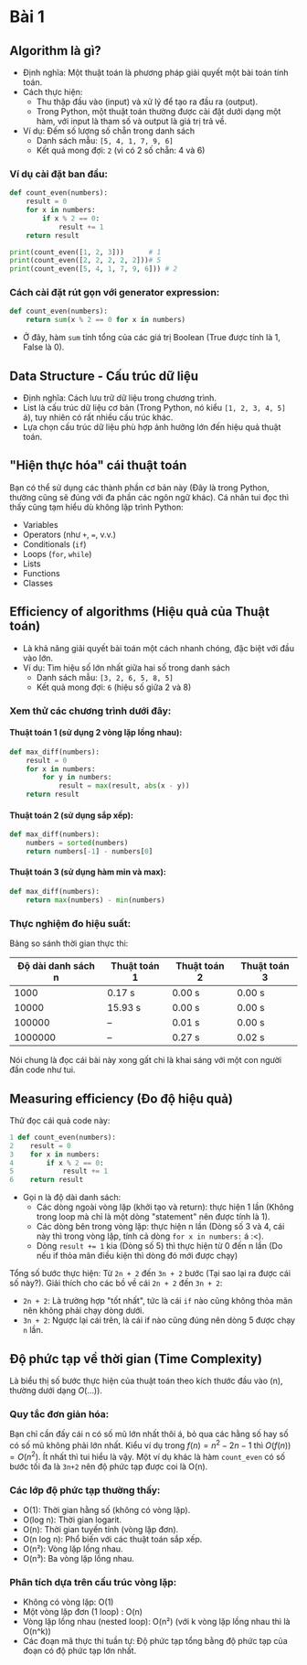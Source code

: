 # Bài 1

## Algorithm là gì?
- Định nghĩa: Một thuật toán là phương pháp giải quyết một bài toán tính toán.
- Cách thực hiện: 
  - Thu thập đầu vào (input) và xử lý để tạo ra đầu ra (output).
  - Trong Python, một thuật toán thường được cài đặt dưới dạng một hàm, với input là tham số và output là giá trị trả về.
- Ví dụ: Đếm số lượng số chẵn trong danh sách
  - Danh sách mẫu: `[5, 4, 1, 7, 9, 6]`
  - Kết quả mong đợi: `2` (vì có 2 số chẵn: 4 và 6)

### Ví dụ cài đặt ban đầu:

```python
def count_even(numbers):
    result = 0
    for x in numbers:
        if x % 2 == 0:
            result += 1
    return result

print(count_even([1, 2, 3]))      # 1
print(count_even([2, 2, 2, 2, 2]))# 5
print(count_even([5, 4, 1, 7, 9, 6])) # 2
```

### Cách cài đặt rút gọn với generator expression:
```python
def count_even(numbers):
    return sum(x % 2 == 0 for x in numbers)
```
- Ở đây, hàm `sum` tính tổng của các giá trị Boolean (True được tính là 1, False là 0).

## Data Structure - Cấu trúc dữ liệu
- Định nghĩa: Cách lưu trữ dữ liệu trong chương trình.
- List là cấu trúc dữ liệu cơ bản (Trong Python, nó kiểu `[1, 2, 3, 4, 5]` á), tuy nhiên có rất nhiều cấu trúc khác.
- Lựa chọn cấu trúc dữ liệu phù hợp ảnh hưởng lớn đến hiệu quả thuật toán.

## "Hiện thực hóa" cái thuật toán

Bạn có thể sử dụng các thành phần cơ bản này (Đây là trong Python, thường cũng sẽ đúng với đa phần các ngôn ngữ khác). Cá nhân tui đọc thì thấy cũng tạm hiểu dù không lập trình Python:

- Variables
- Operators (như `+`, `=`, v.v.)
- Conditionals (`if`)
- Loops (`for`, `while`)
- Lists
- Functions
- Classes

## Efficiency of algorithms (Hiệu quả của Thuật toán)
- Là khả năng giải quyết bài toán một cách nhanh chóng, đặc biệt với đầu vào lớn.
- Ví dụ: Tìm hiệu số lớn nhất giữa hai số trong danh sách
  - Danh sách mẫu: `[3, 2, 6, 5, 8, 5]`
  - Kết quả mong đợi: `6` (hiệu số giữa 2 và 8)

### Xem thử các chương trình dưới đây:

#### Thuật toán 1 (sử dụng 2 vòng lặp lồng nhau):
```python
def max_diff(numbers):
    result = 0
    for x in numbers:
        for y in numbers:
            result = max(result, abs(x - y))
    return result
```

#### Thuật toán 2 (sử dụng sắp xếp):
```python
def max_diff(numbers):
    numbers = sorted(numbers)
    return numbers[-1] - numbers[0]
```

#### Thuật toán 3 (sử dụng hàm min và max):
```python
def max_diff(numbers):
    return max(numbers) - min(numbers)
```

### Thực nghiệm đo hiệu suất:

Bảng so sánh thời gian thực thi:

| Độ dài danh sách n | Thuật toán 1 | Thuật toán 2 | Thuật toán 3 |
| ------------------ | ------------ | ------------ | ------------ |
| 1000               | 0.17 s       | 0.00 s       | 0.00 s       |
| 10000              | 15.93 s      | 0.00 s       | 0.00 s       |
| 100000             | –            | 0.01 s       | 0.00 s       |
| 1000000            | –            | 0.27 s       | 0.02 s       |

Nói chung là đọc cái bài này xong gất chi là khai sáng với một con người đần code như tui.

## Measuring efficiency (Đo độ hiệu quả)
Thử đọc cái quả code này:

```python
1 def count_even(numbers):
2    result = 0 
3    for x in numbers:
4        if x % 2 == 0:
5            result += 1
6    return result
```

- Gọi n là độ dài danh sách:
	- Các dòng ngoài vòng lặp (khởi tạo và return): thực hiện 1 lần (Không trong loop mà chỉ là một dòng "statement" nên được tính là 1).
	- Các dòng bên trong vòng lặp: thực hiện n lần (Dòng số 3 và 4, cái này thì trong vòng lặp, tính cả dòng `for x in numbers:` á :<).
	- Dòng `result += 1` kia (Dòng số 5) thì thực hiện từ 0 đến n lần (Do nếu if thỏa mãn điều kiện thì dòng đó mới được chạy)

Tổng số bước thực hiện: Từ `2n + 2` đến `3n + 2` bước (Tại sao lại ra được cái số này?). Giải thích cho các bồ về cái `2n + 2` đến `3n + 2`:

- `2n + 2`: Là trường hợp "tốt nhất", tức là cái `if` nào cũng không thỏa mãn nên không phải chạy dòng dưới.
- `3n + 2`: Ngược lại cái trên, là cái if nào cũng đúng nên dòng 5 được chạy `n` lần. 

## Độ phức tạp về thời gian (Time Complexity)

Là biểu thị số bước thực hiện của thuật toán theo kích thước đầu vào (n), thường dưới dạng $O(...)$).

### Quy tắc đơn giản hóa:

Bạn chỉ cần đấy cái n có số mũ lớn nhất thôi á, bỏ qua các hằng số hay số có số mũ không phải lớn nhất. Kiểu ví dụ trong $f(n) = n^2 - 2n - 1$ thì $O(f(n)) = O(n^2)$. Ít nhất thì tui hiểu là vậy. Một ví dụ khác là hàm `count_even` có số bước tối đa là `3n+2` nên độ phức tạp được coi là O(n).


### Các lớp độ phức tạp thường thấy:
- O(1): Thời gian hằng số (không có vòng lặp).
- O(log n): Thời gian logarit.
- O(n): Thời gian tuyến tính (vòng lặp đơn).
- O(n log n): Phổ biến với các thuật toán sắp xếp.
- O(n²): Vòng lặp lồng nhau.
- O(n³): Ba vòng lặp lồng nhau.

### Phân tích dựa trên cấu trúc vòng lặp:
- Không có vòng lặp: O(1)
- Một vòng lặp đơn (1 loop) : O(n)
- Vòng lặp lồng nhau (nested loop): O(n²) (với k vòng lặp lồng nhau thì là O(n^k))
- Các đoạn mã thực thi tuần tự: Độ phức tạp tổng bằng độ phức tạp của đoạn có độ phức tạp lớn nhất.

